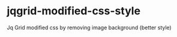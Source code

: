jqgrid-modified-css-style
=========================

Jq Grid modified css by removing image background (better style)
